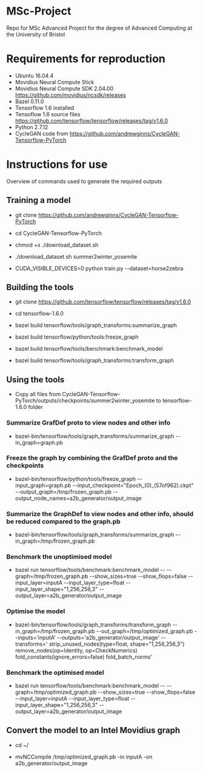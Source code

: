 # MSc-Project
Repo for MSc Advanced Project for the degree of Advanced Computing at the University of Bristol

# Requirements for reproduction
* Ubuntu 16.04.4
* Movidius Neural Compute Stick
* Movidius Neural Compute SDK 2.04.00 https://github.com/movidius/ncsdk/releases
* Bazel 0.11.0
* Tensorflow 1.6 installed
* Tensoflow 1.6 source files https://github.com/tensorflow/tensorflow/releases/tag/v1.6.0
* Python 2.7.12
* CycleGAN code from https://github.com/andrewginns/CycleGAN-Tensorflow-PyTorch

# Instructions for use

Overview of commands used to generate the required outputs

## Training a model
* git clone https://github.com/andrewginns/CycleGAN-Tensorflow-PyTorch

* cd CycleGAN-Tensorflow-PyTorch

* chmod +x ./download_dataset.sh

* ./download_dataset.sh summer2winter_yosemite

* CUDA_VISIBLE_DEVICES=0 python train.py --dataset=horse2zebra

## Building the tools
* git clone https://github.com/tensorflow/tensorflow/releases/tag/v1.6.0

* cd tensorflow-1.6.0

* bazel build tensorflow/tools/graph_transforms:summarize_graph

* bazel build tensorflow/python/tools:freeze_graph

* bazel build tensorflow/tools/benchmark:benchmark_model

* bazel build tensorflow/tools/graph_transforms:transform_graph


## Using the tools

* Copy all files from CycleGAN-Tensorflow-PyTorch/outputs/checkpoints/summer2winter_yosemite to tensorflow-1.6.0 folder

### Summarize GrafDef proto to view nodes and other info

* bazel-bin/tensorflow/tools/graph_transforms/summarize_graph --in_graph=graph.pb

### Freeze the graph by combining the GrafDef proto and the checkpoints

* bazel-bin/tensorflow/python/tools/freeze_graph --input_graph=graph.pb --input_checkpoint="Epoch_(0)_(57of962).ckpt" --output_graph=/tmp/frozen_graph.pb --output_node_names=a2b_generator/output_image

### Summarize the GraphDef to view nodes and other info, should be reduced compared to the graph.pb

* bazel-bin/tensorflow/tools/graph_transforms/summarize_graph --in_graph=/tmp/frozen_graph.pb

### Benchmark the unoptimised model

* bazel run tensorflow/tools/benchmark:benchmark_model -- --graph=/tmp/frozen_graph.pb --show_sizes=true --show_flops=false --input_layer=inputA --input_layer_type=float --input_layer_shape="1,256,256,3" --output_layer=a2b_generator/output_image

### Optimise the model

* bazel-bin/tensorflow/tools/graph_transforms/transform_graph --in_graph=/tmp/frozen_graph.pb --out_graph=/tmp/optimized_graph.pb --inputs='inputA' --outputs='a2b_generator/output_image' --transforms='
  strip_unused_nodes(type=float, shape="1,256,256,3")
  remove_nodes(op=Identity, op=CheckNumerics)
  fold_constants(ignore_errors=false)
  fold_batch_norms'
 
### Benchmark the optimised model

* bazel run tensorflow/tools/benchmark:benchmark_model -- --graph=/tmp/optimized_graph.pb --show_sizes=true --show_flops=false --input_layer=inputA --input_layer_type=float --input_layer_shape="1,256,256,3" --output_layer=a2b_generator/output_image


## Convert the model to an Intel Movidius graph

* cd ~/

* mvNCCompile /tmp/optimized_graph.pb -in inputA -on a2b_generator/output_image
